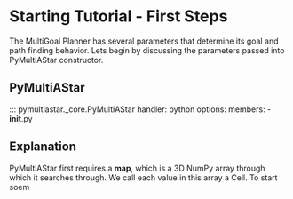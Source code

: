 # Starting Tutorial - First Steps

The MultiGoal Planner has several parameters that determine its goal and path finding behavior. Lets begin by discussing the parameters passed into PyMultiAStar constructor.


## PyMultiAStar

::: pymultiastar._core.PyMultiAStar
    handler: python
    options:
      members:
        - __init__.py


## Explanation

PyMultiAStar first requires a  **map**, which is a 3D NumPy array through which it searches through. We call each value in this array a Cell. To start soem